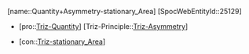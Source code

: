 ﻿---
type: TrizContradiction
aliases:
- Quantity+Asymmetry-stationary_Area
license: CC BY-SA 4.0
copyright: https://github.com/SpocWeb
IsDeleted: false
IsReadOnly: false
Confidential: public
tags: 
- Triz/Contradiction
---
[name::Quantity+Asymmetry-stationary_Area]
[SpocWebEntityId::25129]
+ [pro::[Triz-Quantity](tech/Triz/Parameter/Triz-Quantity.md)]
[Triz-Principle::[Triz-Asymmetry](tech/Triz/Principle/Triz-Asymmetry.md)]
- [con::[Triz-stationary_Area](tech/Triz/Parameter/Triz-stationary_Area.md)]

